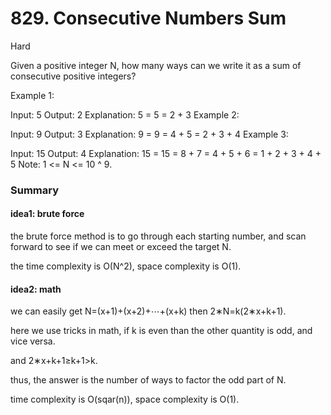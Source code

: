 # 829. Consecutive Numbers Sum

Hard

 
Given a positive integer N, how many ways can we write it as a sum of consecutive positive integers?

Example 1:

Input: 5
Output: 2
Explanation: 5 = 5 = 2 + 3
Example 2:

Input: 9
Output: 3
Explanation: 9 = 9 = 4 + 5 = 2 + 3 + 4
Example 3:

Input: 15
Output: 4
Explanation: 15 = 15 = 8 + 7 = 4 + 5 + 6 = 1 + 2 + 3 + 4 + 5
Note: 1 <= N <= 10 ^ 9.


### Summary

#### idea1: brute force

the brute force method is to go through each starting number, and scan forward to see if we can meet or exceed the target N.

the time complexity is O(N^2), space complexity is O(1).

#### idea2: math

we can easily get N=(x+1)+(x+2)+⋯+(x+k) then 2∗N=k(2∗x+k+1).

here we use tricks in math, if k is even than the other quantity is odd, and vice versa.

and 2∗x+k+1≥k+1>k.

thus, the answer is the number of ways to factor the odd part of N.

time complexity is O(sqar(n)), space complexity is O(1).
